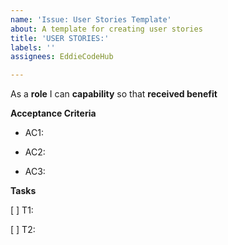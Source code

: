 ```yaml
---
name: 'Issue: User Stories Template'
about: A template for creating user stories
title: 'USER STORIES:'
labels: ''
assignees: EddieCodeHub

---
```


As a **role** I can **capability** so that **received benefit**

**Acceptance Criteria**

- AC1:

- AC2:

- AC3:

**Tasks**

[ ] T1:

[ ] T2:
